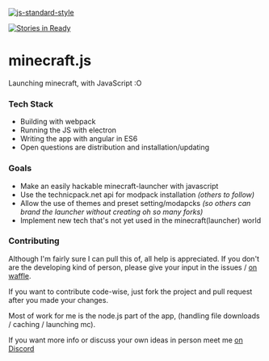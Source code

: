 [![js-standard-style](https://cdn.rawgit.com/feross/standard/master/badge.svg)](https://github.com/feross/standard)

[![Stories in Ready](https://badge.waffle.io/Isigiel/minecraft.js.svg?label=ready&title=Ready)](http://waffle.io/Isigiel/minecraft.js)
# minecraft.js
Launching minecraft, with JavaScript :O

### Tech Stack
* Building with webpack
* Running the JS with electron
* Writing the app with angular in ES6
* Open questions are distribution and installation/updating

### Goals
* Make an easily hackable minecraft-launcher with javascript
* Use the technicpack.net api for modpack installation *(others to follow)*
* Allow the use of themes and preset setting/modapcks *(so others can brand the launcher without creating oh so many forks)*
* Implement new tech that's not yet used in the minecraft(launcher) world
### Contributing
Although I'm fairly sure I can pull this of, all help is appreciated. If you don't are the developing kind of person, please give your input in the issues / [on waffle](http://waffle.io/Isigiel/minecraft.js).

If you want to contribute code-wise, just fork the project and pull request after you made your changes.

Most of work for me is the node.js part of the app, (handling file downloads / caching / launching mc).

If you want more info or discuss your own ideas in person meet me [on Discord](https://discord.gg/0mcxjLzitV1s14iP)